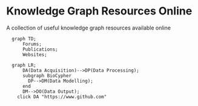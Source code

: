 # Knowledge Graph Resources Online
A collection of useful knowledge graph resources available online
```mermaid
  graph TD; 
      Forums;
      Publications;
      Websites;
```

```mermaid
  graph LR; 
      DA(Data Acquisition)-->DP(Data Processing);
      subgraph BioCypher
        DP-->DM(Data Modelling);
      end
      DM-->DO(Data Output);
    click DA "https://www.github.com"
```
